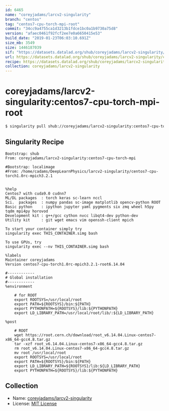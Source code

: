 ```yaml
---
id: 6465
name: "coreyjadams/larcv2-singularity"
branch: "centos"
tag: "centos7-cpu-torch-mpi-root"
commit: "34cc9a4755ca1d3213b1fdce1bc0a1b9730a75d8"
version: "afaec0461f92fcf2ee7e0a6650415e53"
build_date: "2019-01-23T06:03:10.691Z"
size_mb: 3549
size: 1446187039
sif: "https://datasets.datalad.org/shub/coreyjadams/larcv2-singularity/centos7-cpu-torch-mpi-root/2019-01-23-34cc9a47-afaec046/afaec0461f92fcf2ee7e0a6650415e53.simg"
url: https://datasets.datalad.org/shub/coreyjadams/larcv2-singularity/centos7-cpu-torch-mpi-root/2019-01-23-34cc9a47-afaec046/
recipe: https://datasets.datalad.org/shub/coreyjadams/larcv2-singularity/centos7-cpu-torch-mpi-root/2019-01-23-34cc9a47-afaec046/Singularity
collection: coreyjadams/larcv2-singularity
---
```


# coreyjadams/larcv2-singularity:centos7-cpu-torch-mpi-root

```bash
$ singularity pull shub://coreyjadams/larcv2-singularity:centos7-cpu-torch-mpi-root
```

## Singularity Recipe

```singularity
Bootstrap: shub
From: coreyjadams/larcv2-singularity:centos7-cpu-torch-mpi

#Bootstrap: localimage
#From: /home/cadams/DeepLearnPhysics/larcv2-singularity/centos7-cpu-torch1.0rc-mpich3.2.1


%help
Centos7 with cuda9.0 cudnn7
ML/DL packages  : torch keras sc-learn nccl
Sci.  packages  : numpy pandas sc-image matplotlib opencv-python ROOT
Basic python    : ipython jupyter yaml pygments six zmq wheel h5py tqdm mpi4py horovod
Development kit : g++/gcc cython nvcc libqt4-dev python-dev
Utility kit     : git wget emacs vim openssh-client mpich

To start your container simply try
singularity exec THIS_CONTAINER.simg bash

To use GPUs, try
singularity exec --nv THIS_CONTAINER.simg bash

%labels
Maintainer coreyjadams
Version centos7-cpu-torch1.0rc-mpich3.2.1-root6.14.04

#------------
# Global installation
#------------
%environment
 
    # for ROOT
    export ROOTSYS=/usr/local/root
    export PATH=${ROOTSYS}/bin:${PATH}
    export PYTHONPATH=${ROOTSYS}/lib:${PYTHONPATH}
    export LD_LIBRARY_PATH=/usr/local/root/lib/:${LD_LIBRARY_PATH}

%post

    # ROOT
    wget https://root.cern.ch/download/root_v6.14.04.Linux-centos7-x86_64-gcc4.8.tar.gz
    tar -xzf root_v6.14.04.Linux-centos7-x86_64-gcc4.8.tar.gz
    rm root_v6.14.04.Linux-centos7-x86_64-gcc4.8.tar.gz
    mv root /usr/local/root
    export ROOTSYS=/usr/local/root
    export PATH=${ROOTSYS}/bin:${PATH}
    export LD_LIBRARY_PATH=${ROOTSYS}/lib:${LD_LIBRARY_PATH}
    export PYTHONPATH=${ROOTSYS}/lib:${PYTHONPATH}
```

## Collection

 - Name: [coreyjadams/larcv2-singularity](https://github.com/coreyjadams/larcv2-singularity)
 - License: [MIT License](https://api.github.com/licenses/mit)

